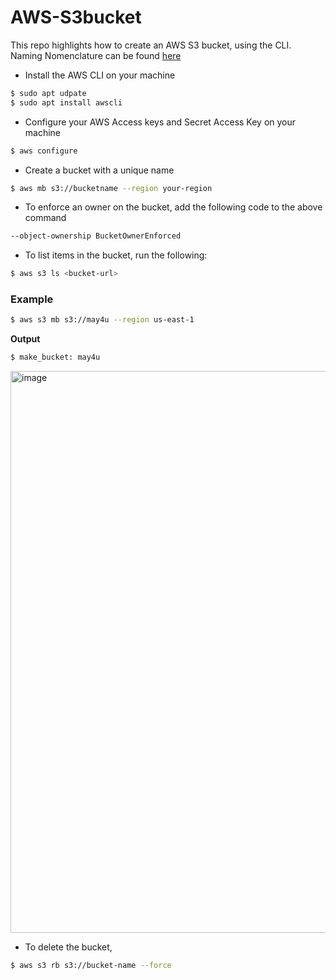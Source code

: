 # AWS-S3bucket
This repo highlights how to create an AWS S3 bucket, using the CLI.
Naming Nomenclature can be found [here](https://docs.aws.amazon.com/AmazonS3/latest/userguide/bucketnamingrules.html)

- Install the AWS CLI on your machine
```bash
$ sudo apt udpate
$ sudo apt install awscli
```

- Configure your AWS Access keys and Secret Access Key on your machine
```bash
$ aws configure
```

- Create a bucket with a unique name
```bash
$ aws mb s3://bucketname --region your-region
```

- To enforce an owner on the bucket, add the following code to the above command
```bash
--object-ownership BucketOwnerEnforced
```

- To list items in the bucket, run the following:
```bash
$ aws s3 ls <bucket-url>
```

### Example
```bash
$ aws s3 mb s3://may4u --region us-east-1
```

**Output**
```bash
$ make_bucket: may4u
```

<img width="899" alt="image" src="https://user-images.githubusercontent.com/49791498/160407207-2a60bc25-f1ad-4ca2-8f4f-cbf9ba6b8476.png">

- To delete the bucket,
```bash
$ aws s3 rb s3://bucket-name --force  
```
